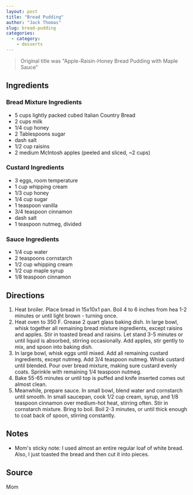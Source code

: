 ```yaml
---
layout: post
title: "Bread Pudding"
author: "Jack Thomas"
slug: bread-pudding
categories:
  - category:
    - desserts
---
```


> Original title was "Apple-Raisin-Honey Bread Pudding with Maple Sauce"

## Ingredients

### Bread Mixture Ingredients

- 5 cups lightly packed cubed Italian Country Bread
- 2 cups milk
- 1/4 cup honey
- 2 Tablespoons sugar
- dash salt
- 1/2 cup raisins
- 2 medium McIntosh apples (peeled and sliced, ~2 cups)

### Custard Ingredients

- 3 eggs, room temperature
- 1 cup whipping cream
- 1/3 cup honey
- 1/4 cup sugar
- 1 teaspoon vanilla
- 3/4 teaspoon cinnamon
- dash salt
- 1 teaspoon nutmeg, divided

### Sauce Ingredients

- 1/4 cup water
- 2 teaspoons cornstarch
- 1/2 cup whipping cream
- 1/2 cup maple syrup
- 1/8 teaspoon cinnamon

## Directions

1. Heat broiler. Place bread in 15x10x1 pan. Boil 4 to 6 inches from hea 1-2 minutes or until light brown - turning once.
2. Heat oven to 350 F. Grease 2 quart glass baking dish. In large bowl, whisk together all remaining bread mixture ingredients, except raisins and apples. Stir in toasted bread and raisins. Let stand 3-5 minutes or until liquid is absorbed, stirring occasionally. Add apples, stir gently to mix, and spoon into baking dish.
3. In large bowl, whisk eggs until mixed. Add all remaining custard ingredients, except nutmeg. Add 3/4 teaspoon nutmeg. Whisk custard until blended. Pour over bread mixture, making sure custard evenly coats. Sprinkle with remaining 1/4 teaspoon nutmeg.
4. Bake 55-65 minutes or until top is puffed and knife inserted comes out almost clean.
5. Meanwhile, prepare sauce. In small bowl, blend water and cornstarch until smooth. In small saucepan, cook 1/2 cup cream, syrup, and 1/8 teaspoon cinnamon over medium-hot heat, stirring often. Stir in cornstarch mixture. Bring to boil. Boil 2-3 minutes, or until thick enough to coat back of spoon, stirring constantly.

## Notes

- Mom's sticky note: I used almost an entire regular loaf of white bread. Also, I just toasted the bread and then cut it into pieces.

## Source

Mom
